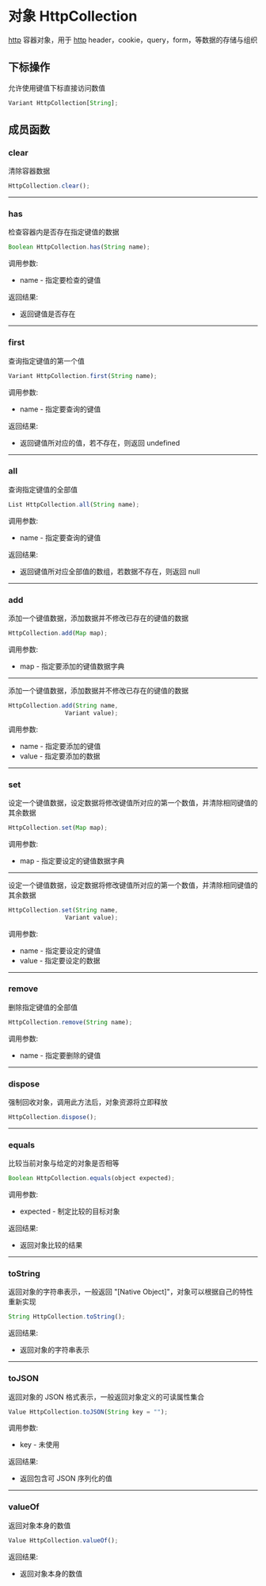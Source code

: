 # 对象 HttpCollection
[http](../../module/ifs/http.md) 容器对象，用于 [http](../../module/ifs/http.md) header，cookie，query，form，等数据的存储与组织

## 下标操作
        
允许使用键值下标直接访问数值
```JavaScript
Variant HttpCollection[String];
```

## 成员函数
        
### clear
清除容器数据
```JavaScript
HttpCollection.clear();
```

--------------------------
### has
检查容器内是否存在指定键值的数据
```JavaScript
Boolean HttpCollection.has(String name);
```

调用参数:
* name - 指定要检查的键值

返回结果:
* 返回键值是否存在

--------------------------
### first
查询指定键值的第一个值
```JavaScript
Variant HttpCollection.first(String name);
```

调用参数:
* name - 指定要查询的键值

返回结果:
* 返回键值所对应的值，若不存在，则返回 undefined

--------------------------
### all
查询指定键值的全部值
```JavaScript
List HttpCollection.all(String name);
```

调用参数:
* name - 指定要查询的键值

返回结果:
* 返回键值所对应全部值的数组，若数据不存在，则返回 null

--------------------------
### add
添加一个键值数据，添加数据并不修改已存在的键值的数据
```JavaScript
HttpCollection.add(Map map);
```

调用参数:
* map - 指定要添加的键值数据字典

--------------------------
添加一个键值数据，添加数据并不修改已存在的键值的数据
```JavaScript
HttpCollection.add(String name,
                Variant value);
```

调用参数:
* name - 指定要添加的键值
* value - 指定要添加的数据

--------------------------
### set
设定一个键值数据，设定数据将修改键值所对应的第一个数值，并清除相同键值的其余数据
```JavaScript
HttpCollection.set(Map map);
```

调用参数:
* map - 指定要设定的键值数据字典

--------------------------
设定一个键值数据，设定数据将修改键值所对应的第一个数值，并清除相同键值的其余数据
```JavaScript
HttpCollection.set(String name,
                Variant value);
```

调用参数:
* name - 指定要设定的键值
* value - 指定要设定的数据

--------------------------
### remove
删除指定键值的全部值
```JavaScript
HttpCollection.remove(String name);
```

调用参数:
* name - 指定要删除的键值

--------------------------
### dispose
强制回收对象，调用此方法后，对象资源将立即释放
```JavaScript
HttpCollection.dispose();
```

--------------------------
### equals
比较当前对象与给定的对象是否相等
```JavaScript
Boolean HttpCollection.equals(object expected);
```

调用参数:
* expected - 制定比较的目标对象

返回结果:
* 返回对象比较的结果

--------------------------
### toString
返回对象的字符串表示，一般返回 "[Native Object]"，对象可以根据自己的特性重新实现
```JavaScript
String HttpCollection.toString();
```

返回结果:
* 返回对象的字符串表示

--------------------------
### toJSON
返回对象的 JSON 格式表示，一般返回对象定义的可读属性集合
```JavaScript
Value HttpCollection.toJSON(String key = "");
```

调用参数:
* key - 未使用

返回结果:
* 返回包含可 JSON 序列化的值

--------------------------
### valueOf
返回对象本身的数值
```JavaScript
Value HttpCollection.valueOf();
```

返回结果:
* 返回对象本身的数值

